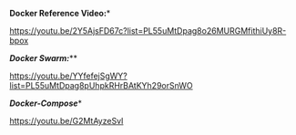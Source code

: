 ********Docker Reference Video:*********

https://youtu.be/2Y5AjsFD67c?list=PL55uMtDpag8o26MURGMfithiUy8R-bpox

*******Docker Swarm:*********

https://youtu.be/YYfefejSgWY?list=PL55uMtDpag8pUhpkRHrBAtKYh29orSnWO

*******Docker-Compose********

https://youtu.be/G2MtAyzeSvI
